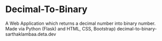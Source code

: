 # Decimal-To-Binary
A Web Application which returns a decimal number into binary number.
Made via Python (Flask) and HTML, CSS, Bootstrap)
decimal-to-binary-sarthaklambaa.deta.dev

